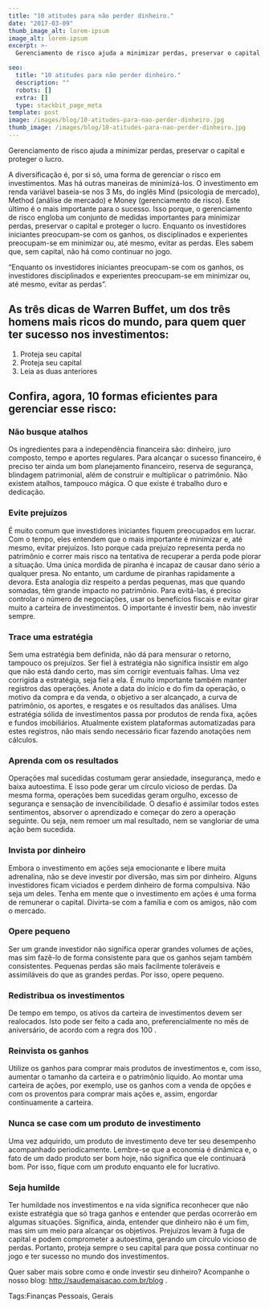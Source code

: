 ```yaml
---
title: "10 atitudes para não perder dinheiro."
date: "2017-03-09"
thumb_image_alt: lorem-ipsum
image_alt: lorem-ipsum
excerpt: >-
  Gerenciamento de risco ajuda a minimizar perdas, preservar o capital e proteger o lucro.

seo:
  title: "10 atitudes para não perder dinheiro."
  description: ""
  robots: []
  extra: []
  type: stackbit_page_meta
template: post
image: /images/blog/10-atitudes-para-nao-perder-dinheiro.jpg
thumb_image: /images/blog/10-atitudes-para-nao-perder-dinheiro.jpg
---
```


Gerenciamento de risco ajuda a minimizar perdas, preservar o capital e proteger o lucro.

A diversificação é, por si só, uma forma de gerenciar o risco em investimentos. Mas há outras maneiras de minimizá-los. O investimento em renda variável baseia-se nos 3 Ms, do inglês Mind (psicologia de mercado), Method (análise de mercado) e Money (gerenciamento de risco). Este último é o mais importante para o sucesso. Isso porque, o gerenciamento de risco engloba um conjunto de medidas importantes para minimizar perdas, preservar o capital e proteger o lucro. Enquanto os investidores iniciantes preocupam-se com os ganhos, os disciplinados e experientes preocupam-se em minimizar ou, até mesmo, evitar as perdas. Eles sabem que, sem capital, não há como continuar no jogo.

“Enquanto os investidores iniciantes preocupam-se com os ganhos, os investidores disciplinados e experientes preocupam-se em minimizar ou, até mesmo, evitar as perdas”.

## As três dicas de Warren Buffet, um dos três homens mais ricos do mundo, para quem quer ter sucesso nos investimentos:

1. Proteja seu capital
2. Proteja seu capital
3. Leia as duas anteriores

## Confira, agora, 10 formas eficientes para gerenciar esse risco:

### Não busque atalhos

Os ingredientes para a independência financeira são: dinheiro, juro composto, tempo e aportes regulares. Para alcançar o sucesso financeiro, é preciso ter ainda um bom planejamento financeiro, reserva de segurança, blindagem patrimonial, além de construir e multiplicar o patrimônio. Não existem atalhos, tampouco mágica. O que existe é trabalho duro e dedicação.

### Evite prejuízos

É muito comum que investidores iniciantes fiquem preocupados em lucrar. Com o tempo, eles entendem que o mais importante é minimizar e, até mesmo, evitar prejuízos. Isto porque cada prejuízo representa perda no patrimônio e correr mais risco na tentativa de recuperar a perda pode piorar a situação. Uma única mordida de piranha é incapaz de causar dano sério a qualquer presa. No entanto, um cardume de piranhas rapidamente a devora. Esta analogia diz respeito a perdas pequenas, mas que quando somadas, têm grande impacto no patrimônio. Para evitá-las, é preciso controlar o número de negociações, usar os benefícios fiscais e evitar girar muito a carteira de investimentos. O importante é investir bem, não investir sempre.

### Trace uma estratégia

Sem uma estratégia bem definida, não dá para mensurar o retorno, tampouco os prejuízos. Ser fiel à estratégia não significa insistir em algo que não está dando certo, mas sim corrigir eventuais falhas. Uma vez corrigida a estratégia, seja fiel a ela. É muito importante também manter registros das operações. Anote a data do início e do fim da operação, o motivo da compra e da venda, o objetivo a ser alcançado, a curva de patrimônio, os aportes, e resgates e os resultados das análises. Uma estratégia sólida de investimentos passa por produtos de renda fixa, ações e fundos imobiliários. Atualmente existem plataformas automatizadas para estes registros, não mais sendo necessário ficar fazendo anotações nem cálculos.

### Aprenda com os resultados

Operações mal sucedidas costumam gerar ansiedade, insegurança, medo e baixa autoestima. E isso pode gerar um círculo vicioso de perdas. Da mesma forma, operações bem sucedidas geram orgulho, excesso de segurança e sensação de invencibilidade. O desafio é assimilar todos estes sentimentos, absorver o aprendizado e começar do zero a operação seguinte. Ou seja, nem remoer um mal resultado, nem se vangloriar de uma ação bem sucedida.

### Invista por dinheiro

Embora o investimento em ações seja emocionante e libere muita adrenalina, não se deve investir por diversão, mas sim por dinheiro. Alguns investidores ficam viciados e perdem dinheiro de forma compulsiva. Não seja um deles. Tenha em mente que o investimento em ações é uma forma de remunerar o capital. Divirta-se com a família e com os amigos, não com o mercado.

### Opere pequeno

Ser um grande investidor não significa operar grandes volumes de ações, mas sim fazê-lo de forma consistente para que os ganhos sejam também consistentes. Pequenas perdas são mais facilmente toleráveis e assimiláveis do que as grandes perdas. Por isso, opere pequeno.

### Redistribua os investimentos

De tempo em tempo, os ativos da carteira de investimentos devem ser realocados. Isto pode ser feito a cada ano, preferencialmente no mês de aniversário, de acordo com a regra dos 100 .

### Reinvista os ganhos

Utilize os ganhos para comprar mais produtos de investimentos e, com isso, aumentar o tamanho da carteira e o patrimônio líquido. Ao montar uma carteira de ações, por exemplo, use os ganhos com a venda de opções e com os proventos para comprar mais ações e, assim, engordar continuamente a carteira.

### Nunca se case com um produto de investimento

Uma vez adquirido, um produto de investimento deve ter seu desempenho acompanhado periodicamente. Lembre-se que a economia é dinâmica e, o fato de um dado produto ser bom hoje, não significa que ele continuará bom. Por isso, fique com um produto enquanto ele for lucrativo.

### Seja humilde

Ter humildade nos investimentos e na vida significa reconhecer que não existe estratégia que só traga ganhos e entender que perdas ocorrerão em algumas situações. Significa, ainda, entender que dinheiro não é um fim, mas sim um meio para alcançar os objetivos.
Prejuízos levam à fuga de capital e podem comprometer a autoestima, gerando um círculo vicioso de perdas. Portanto, proteja sempre o seu capital para que possa continuar no jogo e ter sucesso no mundo dos investimentos.

Quer saber mais sobre como e onde investir seu dinheiro? Acompanhe o nosso blog: http://saudemaisacao.com.br/blog .

Tags:Finanças Pessoais, Gerais
